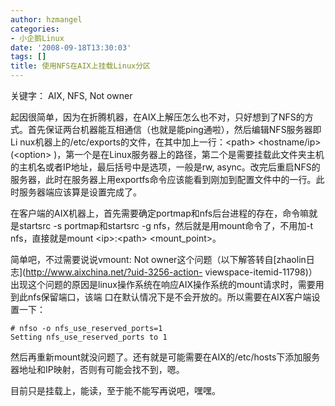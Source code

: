 ```yaml
---
author: hzmangel
categories:
- 小企鹅Linux
date: '2008-09-18T13:30:03'
tags: []
title: 使用NFS在AIX上挂载Linux分区
---
```

关键字： AIX, NFS, Not owner

起因很简单，因为在折腾机器，在AIX上解压怎么也不对，只好想到了NFS的方式。首先保证两台机器能互相通信（也就是能ping通啦），然后编辑NFS服务器即Li
nux机器上的/etc/exports的文件，在其中加上一行：&lt;path&gt; &lt;hostname/ip&gt;(&lt;option&gt;
)，第一个是在Linux服务器上的路径，第二个是需要挂载此文件夹主机的主机名或者IP地址，最后括号中是选项，一般是rw,
async。改完后重启NFS的服务器，此时在服务器上用exportfs命令应该能看到刚加到配置文件中的一行。此时服务器端应该算是设置完成了。

在客户端的AIX机器上，首先需要确定portmap和nfs后台进程的存在，命令嘛就是startsrc -s portmap和startsrc -g
nfs，然后就是用mount命令了，不用加-t nfs，直接就是mount &lt;ip&gt;:&lt;path&gt;
&lt;mount_point&gt;。

简单吧，不过需要说说vmount: Not
owner这个问题（以下解答转自[zhaolin日志](http://www.aixchina.net/?uid-3256-action-
viewspace-itemid-11798)）出现这个问题的原因是linux操作系统在响应AIX操作系统的mount请求时，需要用到此nfs保留端口，该端
口在默认情况下是不会开放的。所以需要在AIX客户端设置一下：

    
    
    # nfso -o nfs_use_reserved_ports=1
    Setting nfs_use_reserved_ports to 1

然后再重新mount就没问题了。还有就是可能需要在AIX的/etc/hosts下添加服务器地址和IP映射，否则有可能会找不到，嗯。

目前只是挂载上，能读，至于能不能写再说吧，嘿嘿。